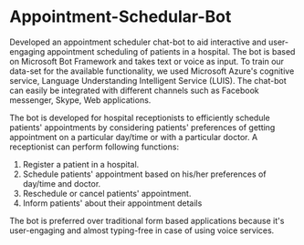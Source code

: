 # Appointment-Schedular-Bot
Developed an appointment scheduler chat-bot to aid interactive and user-engaging appointment scheduling of patients in a hospital. The bot is based on Microsoft Bot Framework and takes text or voice as input. To train our data-set for the available functionality, we used Microsoft Azure's cognitive service, Language Understanding Intelligent Service (LUIS). The chat-bot can easily be integrated with different channels such as Facebook messenger, Skype, Web applications.  

The bot is developed for hospital receptionists to efficiently schedule patients' appointments by considering patients' preferences of getting appointment on a particular day/time or with a particular doctor.  A receptionist can perform following functions:

1) Register a patient in a hospital.
2) Schedule patients' appointment based on his/her preferences of day/time and doctor.
3) Reschedule or cancel patients' appointment.
4) Inform patients' about their appointment details

The bot is preferred over traditional form based applications because it's user-engaging and almost typing-free in case of using voice services.
